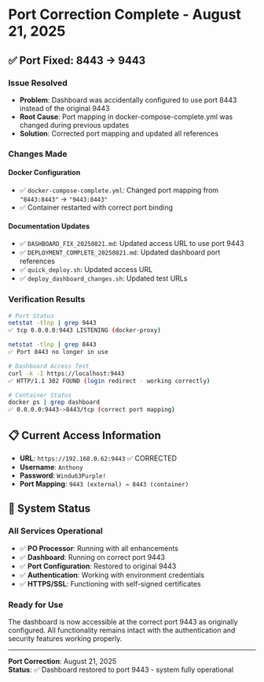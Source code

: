# Port Correction Complete - August 21, 2025

## ✅ **Port Fixed: 8443 → 9443**

### **Issue Resolved**
- **Problem**: Dashboard was accidentally configured to use port 8443 instead of the original 9443
- **Root Cause**: Port mapping in docker-compose-complete.yml was changed during previous updates
- **Solution**: Corrected port mapping and updated all references

### **Changes Made**

#### **Docker Configuration**
- ✅ `docker-compose-complete.yml`: Changed port mapping from `"8443:8443"` → `"9443:8443"`
- ✅ Container restarted with correct port binding

#### **Documentation Updates**
- ✅ `DASHBOARD_FIX_20250821.md`: Updated access URL to use port 9443
- ✅ `DEPLOYMENT_COMPLETE_20250821.md`: Updated dashboard port references
- ✅ `quick_deploy.sh`: Updated access URL
- ✅ `deploy_dashboard_changes.sh`: Updated test URLs

### **Verification Results**

```bash
# Port Status
netstat -tlnp | grep 9443
✅ tcp 0.0.0.0:9443 LISTENING (docker-proxy)

netstat -tlnp | grep 8443
✅ Port 8443 no longer in use

# Dashboard Access Test
curl -k -I https://localhost:9443
✅ HTTP/1.1 302 FOUND (login redirect - working correctly)

# Container Status
docker ps | grep dashboard
✅ 0.0.0.0:9443->8443/tcp (correct port mapping)
```

## **📋 Current Access Information**

- **URL**: `https://192.168.0.62:9443` ✅ CORRECTED
- **Username**: `Anthony`
- **Password**: `Windu63Purple!`
- **Port Mapping**: `9443 (external) → 8443 (container)`

## **🎯 System Status**

### **All Services Operational**
- ✅ **PO Processor**: Running with all enhancements
- ✅ **Dashboard**: Running on correct port 9443
- ✅ **Port Configuration**: Restored to original 9443
- ✅ **Authentication**: Working with environment credentials
- ✅ **HTTPS/SSL**: Functioning with self-signed certificates

### **Ready for Use**
The dashboard is now accessible at the correct port 9443 as originally configured. All functionality remains intact with the authentication and security features working properly.

---
**Port Correction**: August 21, 2025  
**Status**: ✅ Dashboard restored to port 9443 - system fully operational
